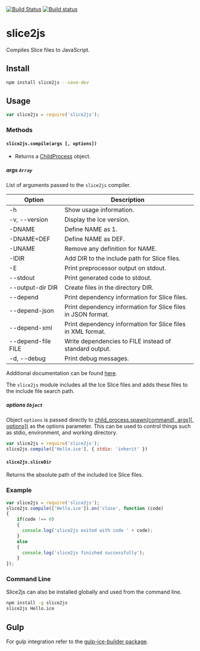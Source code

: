 [![Build Status](https://travis-ci.org/zeroc-ice/npm-slice2js.svg)](https://travis-ci.org/zeroc-ice/npm-slice2js)
[![Build status](https://ci.appveyor.com/api/projects/status/fh4mgtodjogvrigp/branch/3.7?svg=true)](https://ci.appveyor.com/project/zeroc/npm-slice2js/branch/3.7)

# slice2js
Compiles Slice files to JavaScript.

## Install
```bash
npm install slice2js --save-dev
```

## Usage
```js
var slice2js = require('slice2js');
```

### Methods

#### `slice2js.compile(args [, options])`
* Returns a [ChildProcess](https://nodejs.org/api/child_process.html#child_process_class_childprocess) object.

##### args `Array`
List of arguments passed to the `slice2js` compiler.

| Option              | Description                                                  |
| ------------------- | ------------------------------------------------------------ |
| -h                  | Show usage information.                                      |
| -v, --version       | Display the Ice version.                                     |
| -DNAME              | Define NAME as 1.                                            |
| -DNAME=DEF          | Define NAME as DEF.                                          |
| -UNAME              | Remove any definition for NAME.                              |
| -IDIR               | Add DIR to the include path for Slice files.                 |
| -E                  | Print preprocessor output on stdout.                         |
| --stdout            | Print generated code to stdout.                              |
| --output-dir DIR    | Create files in the directory DIR.                           |
| --depend            | Print dependency information for Slice files.                |
| --depend-json       | Print dependency information for Slice files in JSON format. |
| --depend-xml        | Print dependency information for Slice files in XML format.  |
| --depend-file FILE  | Write dependencies to FILE instead of standard output.       |
| -d, --debug         | Print debug messages.                                        |

Additional documentation can be found [here](https://doc.zeroc.com/display/Ice38/slice2js+Command-Line+Options).

The `slice2js` module includes all the Ice Slice files and adds these files to the include file search path.

##### options `Object`
Object `options` is passed directly to [child_process.spawn(command[, args][, options])](https://nodejs.org/api/child_processhtml#child_process_child_process_spawn_command_args_options) as the options parameter. This can be used to control things such as stdio, environment, and working directory.

```js
var slice2js = require('slice2js');
slice2js.compile(['Hello.ice'], { stdio: 'inherit' })
```

#### `slice2js.sliceDir`
Returns the absolute path of the included Ice Slice files.

### Example
```js
var slice2js = require('slice2js');
slice2js.compile(['Hello.ice']).on('close', function (code)
{
    if(code !== 0)
    {
      console.log('slice2js exited with code ' + code);
    }
    else
    {
      console.log('slice2js finished successfully');
    }
});
```

### Command Line
Slice2js can also be installed globally and used from the command line.

```bash
npm install -g slice2js
slice2js Hello.ice
```

## Gulp
For gulp integration refer to the [gulp-ice-builder package](https://github.com/zeroc-ice/gulp-ice-builder).
